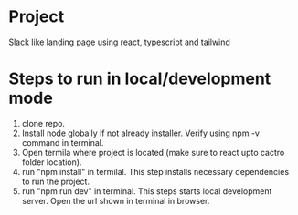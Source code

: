 # Project

Slack like landing page using react, typescript and tailwind

# Steps to run in local/development mode

1. clone repo.
2. Install node globally if not already installer. Verify using npm -v command in terminal.
3. Open termila where project is located (make sure to react upto cactro folder location).
4. run "npm install" in termilal. This step installs necessary dependencies to run the project.
5. run "npm run dev" in terminal. This steps starts local development server.
   Open the url shown in terminal in browser.
